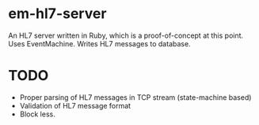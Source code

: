 em-hl7-server
=============

An HL7 server written in Ruby, which is a proof-of-concept at this point. Uses EventMachine. Writes HL7 messages to database.

TODO
=============

 * Proper parsing of HL7 messages in TCP stream (state-machine based)
 * Validation of HL7 message format
 * Block less.
